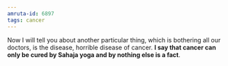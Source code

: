 ```yaml
---
amruta-id: 6897
tags: cancer
---
```


Now I will tell you about another particular thing, which is bothering
all our doctors, is the disease, horrible disease of cancer. **I say that
cancer can only be cured by Sahaja yoga and by nothing else is a fact**.
